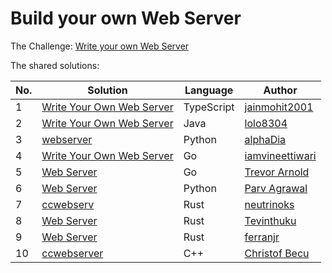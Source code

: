 # Build your own Web Server

The Challenge: [Write your own Web Server](https://codingchallenges.fyi/challenges/challenge-webserver)

The shared solutions:

| No. | Solution | Language | Author |
|-----|----------|----------|--------|
| 1 | [Write Your Own Web Server](https://github.com/jainmohit2001/coding-challenges/blob/master/src/11) | TypeScript | [jainmohit2001](https://github.com/jainmohit2001) |
| 2 | [Write Your Own Web Server](https://github.com/lolo8304/coding-challenge/tree/main/no-11) | Java | [lolo8304](https://github.com/lolo8304) |
| 3 | [webserver](https://github.com/alphaDia/webserver) | Python | [alphaDia](https://github.com/alphaDia) |
| 4 | [Write Your Own Web Server](https://github.com/iamvineettiwari/go-web-server) | Go | [iamvineettiwari](https://github.com/iamvineettiwari) |
| 5 | [Web Server](https://github.com/tlarnold10/coding-challenges/tree/main/webServer) | Go | [Trevor Arnold](https://github.com/tlarnold10) |
| 6 | [Web Server](https://github.com/agparv19/webserver) | Python | [Parv Agrawal](https://github.com/agparv19) |
| 7 | [ccwebserv](https://github.com/neutrinoks/CodingChallenge/tree/main/ccwebserv) | Rust | [neutrinoks](https://github.com/neutrinoks) |
| 8 | [Web Server](https://github.com/Tevinthuku/coding_challenges_fyi/tree/main/web-server) | Rust | [Tevinthuku](https://github.com/Tevinthuku) |
| 9 | [Web Server](https://github.com/ferranjr/build-your-own-in-rust/tree/main/web-server) | Rust | [ferranjr](https://github.com/ferranjr/) |
| 10 | [ccwebserver](https://github.com/ChristofBecu/CodingChallengesFYI.CCWEBSERVER-cpp) | C++ | [Christof Becu](https://github.com/ChristofBecu) |
